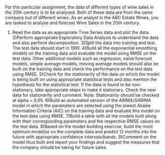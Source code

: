 For this particular assignment, the data of different types of wine sales in the 20th century is to be analysed. Both of these data are from the same company but of different wines. As an analyst in the ABC Estate Wines, you are tasked to analyse and forecast Wine Sales in the 20th century.
1) Read the data as an appropriate Time Series data and plot the data.
2)Perform appropriate Exploratory Data Analysis to understand the data and also perform decomposition.
3)Split the data into training and test. The test data should start in 1991.
4)Build all the exponential smoothing models on the training data and evaluate the model using RMSE on the test data. Other additional models such as regression, naïve forecast models, simple average models, moving average models should also be built on the training data and check the performance on the test data using RMSE.
5)Check for the stationarity of the data on which the model is being built on using appropriate statistical tests and also mention the hypothesis for the statistical test. If the data is found to be non-stationary, take appropriate steps to make it stationary. Check the new data for stationarity and comment.
Note: Stationarity should be checked at alpha = 0.05.
6)Build an automated version of the ARIMA/SARIMA model in which the parameters are selected using the lowest Akaike Information Criteria (AIC) on the training data and evaluate this model on the test data using RMSE.
7)Build a table with all the models built along with their corresponding parameters and the respective RMSE values on the test data.
8)Based on the model-building exercise, build the most optimum model(s) on the complete data and predict 12 months into the future with appropriate confidence intervals/bands.
9)Comment on the model thus built and report your findings and suggest the measures that the company should be taking for future sales.
